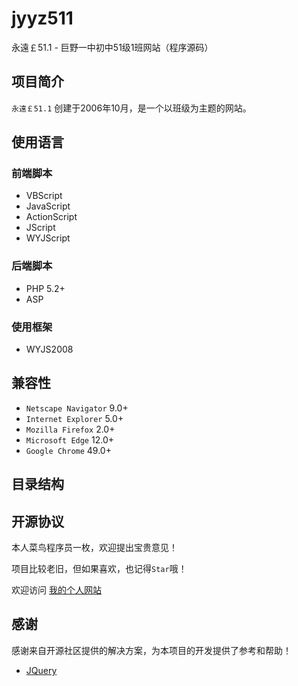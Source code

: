 # jyyz511
永遠￡51.1 - 巨野一中初中51级1班网站（程序源码）

## 项目简介
 `永遠￡51.1` 创建于2006年10月，是一个以班级为主题的网站。

## 使用语言
### 前端脚本
 - VBScript
 - JavaScript
 - ActionScript
 - JScript
 - WYJScript
### 后端脚本
 - PHP 5.2+
 - ASP
### 使用框架
 - WYJS2008

## 兼容性
 - `Netscape Navigator` 9.0+
 - `Internet Explorer` 5.0+
 - `Mozilla Firefox` 2.0+
 - `Microsoft Edge` 12.0+
 - `Google Chrome` 49.0+
 
## 目录结构


## 开源协议
本人菜鸟程序员一枚，欢迎提出宝贵意见！

项目比较老旧，但如果喜欢，也记得`Star`哦！

欢迎访问 [我的个人网站](https://sheaneh.com)

## 感谢
感谢来自开源社区提供的解决方案，为本项目的开发提供了参考和帮助！

 - [JQuery](https://github.com/jquery/jquery)
